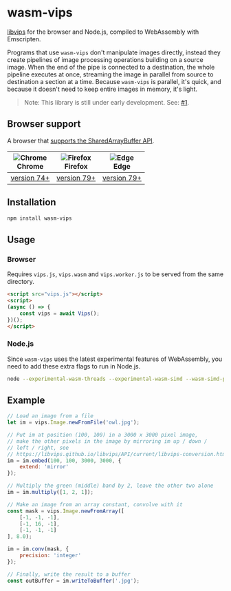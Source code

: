# wasm-vips

[libvips](https://libvips.github.io/libvips) for the browser and Node.js,
compiled to WebAssembly with Emscripten.

Programs that use `wasm-vips` don't manipulate images directly, instead
they create pipelines of image processing operations building on a source
image. When the end of the pipe is connected to a destination, the whole
pipeline executes at once, streaming the image in parallel from source to
destination a section at a time.  Because `wasm-vips` is parallel, it's quick,
and because it doesn't need to keep entire images in memory, it's light.

> Note: This library is still under early development. See: [#1](https://github.com/kleisauke/wasm-vips/issues/1).

## Browser support

A browser that [supports the SharedArrayBuffer API](https://caniuse.com/#feat=sharedarraybuffer).

| ![Chrome](https://raw.githubusercontent.com/alrra/browser-logos/main/src/chrome/chrome_24x24.png)<br/>Chrome | ![Firefox](https://raw.githubusercontent.com/alrra/browser-logos/main/src/firefox/firefox_24x24.png)<br/>Firefox | ![Edge](https://raw.githubusercontent.com/alrra/browser-logos/main/src/edge/edge_24x24.png)<br/>Edge |
| ----------- | ----------- | ----------- | 
| [version 74+](https://www.chromestatus.com/feature/5724132452859904) | [version 79+](https://developer.mozilla.org/en-US/docs/Mozilla/Firefox/Releases/79#WebAssembly) | [version 79+](https://developer.microsoft.com/en-us/microsoft-edge/status/sharedmemoryandatomics/) |

## Installation

```bash
npm install wasm-vips
```

## Usage

### Browser

Requires `vips.js`, `vips.wasm` and `vips.worker.js` to be served from
the same directory.

```html
<script src="vips.js"></script>
<script>
(async () => {
    const vips = await Vips();
})();
</script>
```

### Node.js

Since `wasm-vips` uses the latest experimental features of WebAssembly,
you need to add these extra flags to run in Node.js.

```bash
node --experimental-wasm-threads --experimental-wasm-simd --wasm-simd-post-mvp demo.js
```

## Example

```js
// Load an image from a file
let im = vips.Image.newFromFile('owl.jpg');

// Put im at position (100, 100) in a 3000 x 3000 pixel image,
// make the other pixels in the image by mirroring im up / down /
// left / right, see
// https://libvips.github.io/libvips/API/current/libvips-conversion.html#vips-embed
im = im.embed(100, 100, 3000, 3000, {
    extend: 'mirror'
});

// Multiply the green (middle) band by 2, leave the other two alone
im = im.multiply([1, 2, 1]);

// Make an image from an array constant, convolve with it
const mask = vips.Image.newFromArray([
    [-1, -1, -1],
    [-1, 16, -1],
    [-1, -1, -1]
], 8.0);

im = im.conv(mask, {
    precision: 'integer'
});

// Finally, write the result to a buffer
const outBuffer = im.writeToBuffer('.jpg');
```
